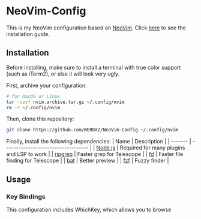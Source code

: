 # NeoVim-Config

This is my NeoVim configuration based on [NeoVim](https://neovim.io/). Click [here](#installation) to see the installation guide.

## Installation 

Before installing, make sure to install a terminal with true color support (such as iTerm2), or else it will look very ugly.

First, archive your configuration:
```bash
# for MacOS or Linux
tar -czvf nvim.archive.tar.gz ~/.config/nvim 
rm -r ~/.config/nvim
```
Then, clone this repository:
```bash 
git clone https://github.com/WERDXZ/NeoVim-Config ~/.config/nvim
```

Finally, install the following dependencies:
| Name    | Description                         |
| ------- | ----------------------------------- |
| [Node.js](https://nodejs.org/en/) | Required for many plugins and LSP to work |
| [ripgrep](https://github.com/BurntSushi/ripgrep) | Faster grep for Telescope      |
| [fd](https://github.com/sharkdp/fd)      | Faster file finding for Telescope   |
| [bat](https://github.com/sharkdp/bat)     | Better preview                      |
| [fzf](https://github.com/junegunn/fzf)     | Fuzzy finder                    |  

## Usage 

### Key Bindings

This configuration includes WhichKey, which allows you to browse
